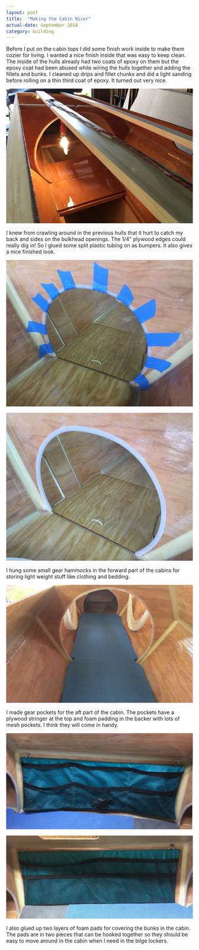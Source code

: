 ```yaml
---
layout: post
title:  "Making the Cabin Nicer"
actual-date: September 2018
category: building
---
```


Before I put on the cabin tops I did some finish work inside to make them cozier for living. I wanted a nice finish inside that was easy to keep clean. The inside of the hulls already had two coats of epoxy on them but the epoxy coat had been abused while wiring the hulls together and adding the fillets and bunks. I cleaned up drips and fillet chunks and did a light sanding before rolling on a thin third coat of epoxy. It turned out very nice.

![Third Coat of Epoxy Curing](/assets/images/cabin-3-epoxy.jpg)

I knew from crawling around in the previous hulls that it hurt to catch my back and sides on the bulkhead openings. The 1/4" plywood edges could really dig in! So I glued some split plastic tubing on as bumpers. It also gives a nice finished look.

![Gluing On Bumper](/assets/images/cabin-3-bumper-1.jpg)

![Bumper In Place](/assets/images/cabin-3-bumper-2.jpg)

I hung some small gear hammocks in the forward part of the cabins for storing light weight stuff like clothing and bedding.

![Gear Hammocks](/assets/images/cabin-3-hammocks.jpg)

I made gear pockets for the aft part of the cabin. The pockets have a plywood stringer at the top and foam padding in the backer with lots of mesh pockets. I think they will come in handy.

![Inner Pocket](/assets/images/cabin-3-pocket-1.jpg)

![Outer Pocket](/assets/images/cabin-3-pocket-2.jpg)

I also glued up two layers of foam pads for covering the bunks in the cabin. The pads are in two pieces that can be hooked together so they should be easy to move around in the cabin when I need in the bilge lockers.
